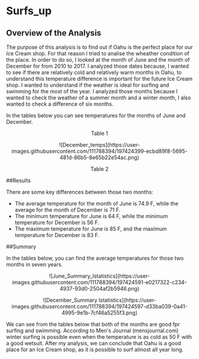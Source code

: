 # Surfs_up

## Overview of the Analysis

The purpose of this analysis is to find out if Oahu is the perfect place for our Ice Cream shop. For that reason I tried to analise the wheather condition of the place. In order to do so, I looked at the month of June and the month of December for from 2010 to 2017. I analyzed those dates because, I wanted to see if there are relatively cold and relatively warm months in Oahu, to understand this temperature difference is important for the future Ice Cream shop. I wanted to understand if the weather is ideal for surfing and swimming for the most of the year. I analyzed those months because I wanted to check the weather of a summer month and a winter month, I also wanted to check a difference of six months. 

In the tables below you can see temperatures for the months of June and December. 
 
<p align="center">
 <![June_temps](https://user-images.githubusercontent.com/111788394/197585267-56932d86-a3db-4e23-a8ca-7c5198220f45.png)>
</p>
 
 <p align="center"> 
 Table 1
 
<p align="center"> 
 ![December_temps](https://user-images.githubusercontent.com/111788394/197424399-ecbd89f8-5695-481d-86b5-8e65b22e54ac.png)

 <p align="center"> 
 Table 2
 
##Results

There are some key differences between those two months:
- The average temperature for the month of June is 74.9 F, while the average for the month of December is 71 F. 
- The minimum temperature for June is 64 F, while the minimum temperature for December is 56 F.
- The maximum temperature for June is 85 F, and the maximum temperature for December is 83 F. 

##Summary

In the tables below, you can find the average temperatures for those two months in seven years. 
 
<p align="center">
 ![June_Summary_Istatistics](https://user-images.githubusercontent.com/111788394/197424591-e0217322-c234-4937-93d0-2504af2b5946.png)
<p align="center">
 ![December_Summary Istatistics](https://user-images.githubusercontent.com/111788394/197424597-d33ba039-0a41-4995-9e1b-7cf46a5255f3.png)


We can see from the tables below that both of the months are good fpr surfing and swimming. According to Men's Journal (mensjournal.com) winter surfing is possible even when the temperature is as cold as 50 F with a good wetsuit. After my analysis, we can conclude that Oahu is a good place for an Ice Cream shop, as it is possible to surf almost all year long. 
